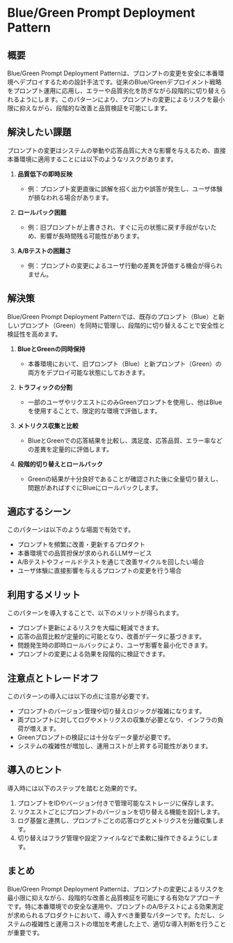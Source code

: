 # Blue/Green Prompt Deployment Pattern

## 概要
Blue/Green Prompt Deployment Patternは、プロンプトの変更を安全に本番環境へデプロイするための設計手法です。従来のBlue/Greenデプロイメント戦略をプロンプト運用に応用し、エラーや品質劣化を防ぎながら段階的に切り替えられるようにします。このパターンにより、プロンプトの変更によるリスクを最小限に抑えながら、段階的な改善と品質検証を可能にします。

## 解決したい課題
プロンプトの変更はシステムの挙動や応答品質に大きな影響を与えるため、直接本番環境に適用することには以下のようなリスクがあります。

1. **品質低下の即時反映**
   - 例：プロンプト変更直後に誤解を招く出力や誤答が発生し、ユーザ体験が損なわれる場合があります。

2. **ロールバック困難**
   - 例：旧プロンプトが上書きされ、すぐに元の状態に戻す手段がないため、影響が長時間残る可能性があります。

3. **A/Bテストの困難さ**
   - 例：プロンプトの変更によるユーザ行動の差異を評価する機会が得られません。

## 解決策
Blue/Green Prompt Deployment Patternでは、既存のプロンプト（Blue）と新しいプロンプト（Green）を同時に管理し、段階的に切り替えることで安全性と検証性を高めます。

1. **BlueとGreenの同時保持**
   - 本番環境において、旧プロンプト（Blue）と新プロンプト（Green）の両方をデプロイ可能な状態にしておきます。

2. **トラフィックの分割**
   - 一部のユーザやリクエストにのみGreenプロンプトを使用し、他はBlueを使用することで、限定的な環境で評価します。

3. **メトリクス収集と比較**
   - BlueとGreenでの応答結果を比較し、満足度、応答品質、エラー率などの差異を定量的に評価します。

4. **段階的切り替えとロールバック**
   - Greenの結果が十分良好であることが確認された後に全量切り替えし、問題があればすぐにBlueにロールバックします。

## 適応するシーン
このパターンは以下のような場面で有効です。

- プロンプトを頻繁に改善・更新するプロダクト
- 本番環境での品質担保が求められるLLMサービス
- A/Bテストやフィールドテストを通じて改善サイクルを回したい場合
- ユーザ体験に直接影響を与えるプロンプトの変更を行う場合

## 利用するメリット
このパターンを導入することで、以下のメリットが得られます。

- プロンプト更新によるリスクを大幅に軽減できます。
- 応答の品質比較が定量的に可能となり、改善がデータに基づきます。
- 問題発生時の即時ロールバックにより、ユーザ影響を最小化できます。
- プロンプトの変更による効果を段階的に検証できます。

## 注意点とトレードオフ
このパターンの導入には以下の点に注意が必要です。

- プロンプトのバージョン管理や切り替えロジックが複雑になります。
- 両プロンプトに対してログやメトリクスの収集が必要となり、インフラの負荷が増えます。
- Greenプロンプトの検証には十分なデータ量が必要です。
- システムの複雑性が増加し、運用コストが上昇する可能性があります。

## 導入のヒント
導入時には以下のステップを踏むと効果的です。

1. プロンプトをIDやバージョン付きで管理可能なストレージに保存します。
2. リクエストごとにプロンプトのバージョンを切り替える機能を設計します。
3. ログ基盤と連携し、プロンプトごとの応答ログとメトリクスを分離収集します。
4. 切り替えはフラグ管理や設定ファイルなどで柔軟に操作できるようにします。

## まとめ
Blue/Green Prompt Deployment Patternは、プロンプトの変更によるリスクを最小限に抑えながら、段階的な改善と品質検証を可能にする有効なアプローチです。特に本番環境での安全な運用や、プロンプトのA/Bテストによる効果測定が求められるプロダクトにおいて、導入すべき重要なパターンです。ただし、システムの複雑性と運用コストの増加を考慮した上で、適切な導入判断を行うことが重要です。